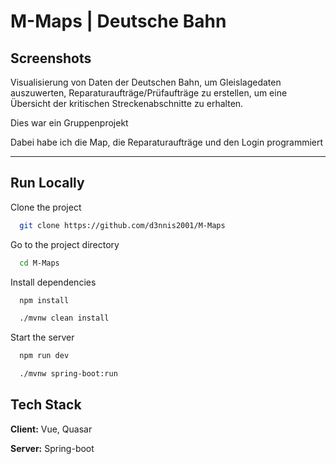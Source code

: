 
# M-Maps | Deutsche Bahn

## Screenshots

Visualisierung von Daten der Deutschen Bahn, um Gleislagedaten auszuwerten, Reparaturaufträge/Prüfaufträge zu erstellen, um eine Übersicht der kritischen Streckenabschnitte zu erhalten.

Dies war ein Gruppenprojekt

Dabei habe ich die Map, die Reparaturaufträge und den Login programmiert

---

## Run Locally

Clone the project

```bash
  git clone https://github.com/d3nnis2001/M-Maps
```

Go to the project directory

```bash
  cd M-Maps
```

Install dependencies

```bash
  npm install
```

```bash
  ./mvnw clean install
```

Start the server

```bash
  npm run dev
```

```bash
  ./mvnw spring-boot:run
```
## Tech Stack

**Client:** Vue, Quasar

**Server:** Spring-boot

